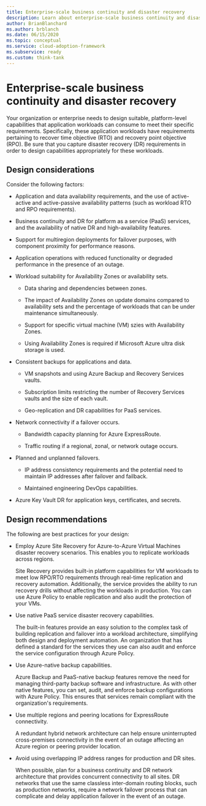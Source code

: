 ```yaml
---
title: Enterprise-scale business continuity and disaster recovery
description: Learn about enterprise-scale business continuity and disaster recovery in the Microsoft Cloud Adoption Framework for Azure.
author: BrianBlanchard
ms.author: brblanch
ms.date: 06/15/2020
ms.topic: conceptual
ms.service: cloud-adoption-framework
ms.subservice: ready
ms.custom: think-tank
---
```


# Enterprise-scale business continuity and disaster recovery

Your organization or enterprise needs to design suitable, platform-level capabilities that application workloads can consume to meet their specific requirements. Specifically, these application workloads have requirements pertaining to recover time objective (RTO) and recovery point objective (RPO). Be sure that you capture disaster recovery (DR) requirements in order to design capabilities appropriately for these workloads.

## Design considerations

Consider the following factors:

- Application and data availability requirements, and the use of active-active and active-passive availability patterns (such as workload RTO and RPO requirements).

- Business continuity and DR for platform as a service (PaaS) services, and the availability of native DR and high-availability features.

- Support for multiregion deployments for failover purposes, with component proximity for performance reasons.

- Application operations with reduced functionality or degraded performance in the presence of an outage.

- Workload suitability for Availability Zones or availability sets.

  - Data sharing and dependencies between zones.

  - The impact of Availability Zones on update domains compared to availability sets and the percentage of workloads that can be under maintenance simultaneously.

  - Support for specific virtual machine (VM) szies with Availability Zones.

  - Using Availability Zones is required if Microsoft Azure ultra disk storage is used.

- Consistent backups for applications and data.

  - VM snapshots and using Azure Backup and Recovery Services vaults.

  - Subscription limits restricting the number of Recovery Services vaults and the size of each vault.

  - Geo-replication and DR capabilities for PaaS services.

- Network connectivity if a failover occurs.

  - Bandwidth capacity planning for Azure ExpressRoute.

  - Traffic routing if a regional, zonal, or network outage occurs.

- Planned and unplanned failovers.

  - IP address consistency requirements and the potential need to maintain IP addresses after failover and failback.

  - Maintained engineering DevOps capabilities.

- Azure Key Vault DR for application keys, certificates, and secrets.

## Design recommendations

The following are best practices for your design:

- Employ Azure Site Recovery for Azure-to-Azure Virtual Machines disaster recovery scenarios. This enables you to replicate workloads across regions.

  Site Recovery provides built-in platform capabilities for VM workloads to meet low RPO/RTO requirements through real-time replication and recovery automation. Additionally, the service provides the ability to run recovery drills without affecting the workloads in production. You can use Azure Policy to enable replication and also audit the protection of your VMs.

- Use native PaaS service disaster recovery capabilities.

  The built-in features provide an easy solution to the complex task of building replication and failover into a workload architecture, simplifying both design and deployment automation. An organization that has defined a standard for the services they use can also audit and enforce the service configuration through Azure Policy.

- Use Azure-native backup capabilities.

  Azure Backup and PaaS-native backup features remove the need for managing third-party backup software and infrastructure. As with other native features, you can set, audit, and enforce backup configurations with Azure Policy. This ensures that services remain compliant with the organization's requirements.

- Use multiple regions and peering locations for ExpressRoute connectivity.

  A redundant hybrid network architecture can help ensure uninterrupted cross-premises connectivity in the event of an outage affecting an Azure region or peering provider location.

- Avoid using overlapping IP address ranges for production and DR sites.

  When possible, plan for a business continuity and DR network architecture that provides concurrent connectivity to all sites. DR networks that use the same classless inter-domain routing blocks, such as production networks, require a network failover process that can complicate and delay application failover in the event of an outage.
